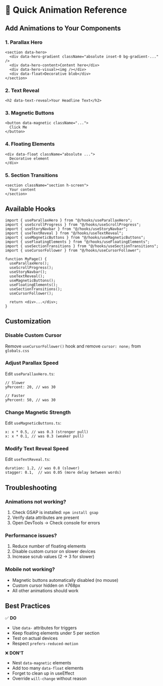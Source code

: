 # 🎯 Quick Animation Reference

## Add Animations to Your Components

### 1. Parallax Hero
```tsx
<section data-hero>
  <div data-hero-gradient className="absolute inset-0 bg-gradient-..." />
  <div data-hero-content>Content here</div>
  <div data-hero-visual><img /></div>
  <div data-float>Decorative blob</div>
</section>
```

### 2. Text Reveal
```tsx
<h2 data-text-reveal>Your Headline Text</h2>
```

### 3. Magnetic Buttons
```tsx
<button data-magnetic className="...">
  Click Me
</button>
```

### 4. Floating Elements
```tsx
<div data-float className="absolute ...">
  Decorative element
</div>
```

### 5. Section Transitions
```tsx
<section className="section h-screen">
  Your content
</section>
```

## Available Hooks

```tsx
import { useParallaxHero } from "@/hooks/useParallaxHero";
import { useScrollProgress } from "@/hooks/useScrollProgress";
import { useStoryNavbar } from "@/hooks/useStoryNavbar";
import { useTextReveal } from "@/hooks/useTextReveal";
import { useMagneticButtons } from "@/hooks/useMagneticButtons";
import { useFloatingElements } from "@/hooks/useFloatingElements";
import { useSectionTransitions } from "@/hooks/useSectionTransitions";
import { useCursorFollower } from "@/hooks/useCursorFollower";

function MyPage() {
  useParallaxHero();
  useScrollProgress();
  useStoryNavbar();
  useTextReveal();
  useMagneticButtons();
  useFloatingElements();
  useSectionTransitions();
  useCursorFollower();
  
  return <div>...</div>;
}
```

## Customization

### Disable Custom Cursor
Remove `useCursorFollower()` hook and remove `cursor: none;` from `globals.css`

### Adjust Parallax Speed
Edit `useParallaxHero.ts`:
```tsx
// Slower
yPercent: 20, // was 30

// Faster  
yPercent: 50, // was 30
```

### Change Magnetic Strength
Edit `useMagneticButtons.ts`:
```tsx
x: x * 0.5, // was 0.3 (stronger pull)
x: x * 0.1, // was 0.3 (weaker pull)
```

### Modify Text Reveal Speed
Edit `useTextReveal.ts`:
```tsx
duration: 1.2, // was 0.8 (slower)
stagger: 0.1,  // was 0.05 (more delay between words)
```

## Troubleshooting

### Animations not working?
1. Check GSAP is installed: `npm install gsap`
2. Verify data attributes are present
3. Open DevTools → Check console for errors

### Performance issues?
1. Reduce number of floating elements
2. Disable custom cursor on slower devices
3. Increase scrub values (2 → 3 for slower)

### Mobile not working?
- Magnetic buttons automatically disabled (no mouse)
- Custom cursor hidden on ≤768px
- All other animations should work

## Best Practices

✅ **DO**
- Use `data-` attributes for triggers
- Keep floating elements under 5 per section
- Test on actual devices
- Respect `prefers-reduced-motion`

❌ **DON'T**
- Nest `data-magnetic` elements
- Add too many `data-float` elements
- Forget to clean up in useEffect
- Override `will-change` without reason
